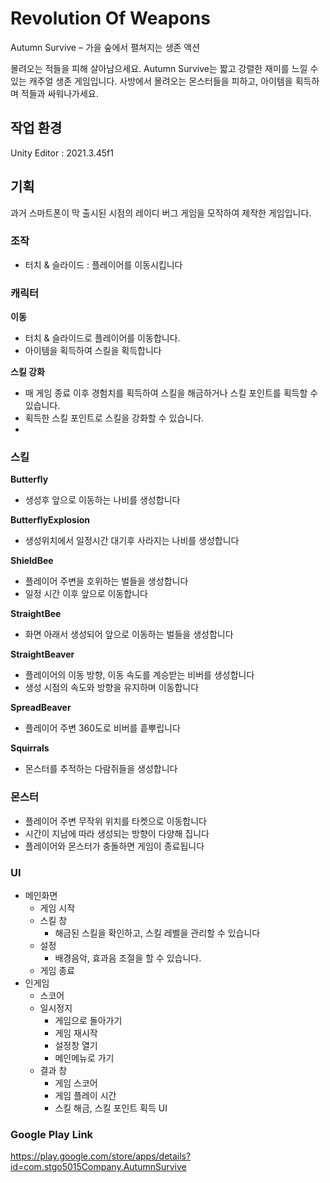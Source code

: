 # Revolution Of Weapons
Autumn Survive – 가을 숲에서 펼쳐지는 생존 액션

몰려오는 적들을 피해 살아남으세요.
Autumn Survive는 짧고 강렬한 재미를 느낄 수 있는 캐주얼 생존 게임입니다. 사방에서 몰려오는 몬스터들을 피하고, 아이템을 획득하며 적들과 싸워나가세요.

## 작업 환경
Unity Editor : 2021.3.45f1

## 기획
과거 스마트폰이 막 출시된 시점의 레이디 버그 게임을 모작하여 제작한 게임입니다.

### 조작
- 터치 & 슬라이드 : 플레이어를 이동시킵니다

### 캐릭터
**이동**
- 터치 & 슬라이드로 플레이어를 이동합니다.
- 아이템을 획득하여 스킬을 획득합니다

**스킬 강화**
- 매 게임 종료 이후 경험치를 획득하여 스킬을 해금하거나 스킬 포인트를 획득할 수 있습니다.
- 획득한 스킬 포인트로 스킬을 강화할 수 있습니다.
- 

### 스킬
  
**Butterfly**
  - 생성후 앞으로 이동하는 나비를 생성합니다

**ButterflyExplosion**
  - 생성위치에서 일정시간 대기후 사라지는 나비를 생성합니다

**ShieldBee**
  - 플레이어 주변을 호위하는 벌들을 생성합니다
  - 일정 시간 이후 앞으로 이동합니다

**StraightBee**
  - 화면 아래서 생성되어 앞으로 이동하는 벌들을 생성합니다

**StraightBeaver**
  - 플레이어의 이동 방향, 이동 속도를 계승받는 비버를 생성합니다
  - 생성 시점의 속도와 방향을 유지하며 이동합니다

**SpreadBeaver**
  - 플레이어 주변 360도로 비버를 흩뿌립니다

**Squirrals**
  - 몬스터를 추적하는 다람쥐들을 생성합니다

    
### 몬스터
  - 플레이어 주변 무작위 위치를 타켓으로 이동합니다
  - 시간이 지남에 따라 생성되는 방향이 다양해 집니다
  - 플레이어와 몬스터가 충돌하면 게임이 종료됩니다

### UI
- 메인화면
    - 게임 시작
    - 스킬 창
      - 해금된 스킬을 확인하고, 스킬 레벨을 관리할 수 있습니다
    - 설정
      - 배경음악, 효과음 조절을 할 수 있습니다.
    - 게임 종료
- 인게임
    - 스코어
    - 일시정지
        - 게임으로 돌아가기
        - 게임 재시작
        - 설정창 열기
        - 메인메뉴로 가기
    - 결과 창
        - 게임 스코어
        - 게임 플레이 시간
        - 스킬 해금, 스킬 포인트 획득 UI 

### Google Play Link
  https://play.google.com/store/apps/details?id=com.stgo5015Company.AutumnSurvive
